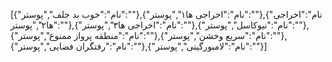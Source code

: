 [{"نام":"خوب بد جلف","پوستر":""},{"نام":"اخراجی ها۱","پوستر":""},{"نام":"اخراجی ها۲","پوستر":""},{"نام":"اخراجی ها۳","پوستر":""},{"نام":"نیوکاسل","پوستر":""},{"نام":"منطقه پرواز ممنوع","پوستر":""},{"نام":"سریع وخشن","پوستر":""},{"نام":"رفتگران فضایی","پوستر":""},{"نام":"لامبورگینی","پوستر":""}]

